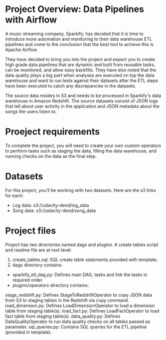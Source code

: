 # Project Overview: Data Pipelines with Airflow
A music streaming company, Sparkify, has decided that it is time to introduce more automation and monitoring to their data warehouse ETL pipelines and come to the conclusion that the best tool to achieve this is Apache Airflow.

They have decided to bring you into the project and expect you to create high grade data pipelines that are dynamic and built from reusable tasks, can be monitored, and allow easy backfills. They have also noted that the data quality plays a big part when analyses are executed on top the data warehouse and want to run tests against their datasets after the ETL steps have been executed to catch any discrepancies in the datasets.

The source data resides in S3 and needs to be processed in Sparkify's data warehouse in Amazon Redshift. The source datasets consist of JSON logs that tell about user activity in the application and JSON metadata about the songs the users listen to.

# Proeject requirements
To complete the project, you will need to create your own custom operators to perform tasks such as staging the data, filling the data warehouse, and running checks on the data as the final step.

# Datasets
For this project, you'll be working with two datasets. Here are the s3 links for each:
- Log data: s3://udacity-dend/log_data
- Song data: s3://udacity-dend/song_data

# Project files
Project has two directories named dags and plugins. A create tables script and readme file are at root level:

1. create_tables.sql: SQL create table statements provided with template.
2. dags directory contains:

- sparkify_etl_dag.py: Defines main DAG, tasks and link the tasks in required order.
- plugins/operators directory contains:

stage_redshift.py: Defines StageToRedshiftOperator to copy JSON data from S3 to staging tables in the Redshift via copy command.
load_dimension.py: Defines LoadDimensionOperator to load a dimension table from staging table(s).
load_fact.py: Defines LoadFactOperator to load fact table from staging table(s).
data_quality.py: Defines DataQualityOperator to run data quality checks on all tables passed as parameter.
sql_queries.py: Contains SQL queries for the ETL pipeline (provided in template).
